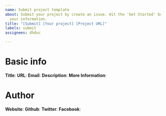 ```yaml
---
name: Submit project template
about: Submit your project by create an issue. Hit the 'Get Started' button then fill
  your information.
title: "[Submit] [Your project] [Project URL]"
labels: submit
assignees: dhduc

---
```


# Basic info

**Title**: 
**URL**:
**Email**: 
**Description**: 
**More Information**: 

# Author

**Website**:
**Github**: 
**Twitter**: 
**Facebook**:
